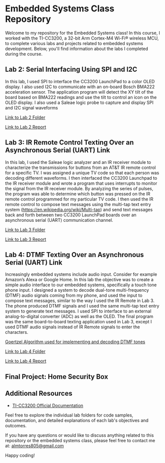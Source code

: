 # Embedded Systems Class Repository

Welcome to my repository for the Embedded Systems class! In this course, I worked with the TI-CC3200, a 32-bit Arm Cortex-M4 Wi-Fi® wireless MCU, to complete various labs and projects related to embedded systems development. Below, you'll find information about the labs I completed during the course.

## Lab 2: Serial Interfacing Using SPI and I2C

In this lab, I used SPI to interface the CC3200 LaunchPad to a color OLED display. I also used I2C to communicate with an on-board Bosch BMA222 acceleration sensor. The application program will detect the XY tilt of the board based on BMA222 readings and use the tilt to control an icon on the OLED display. I also used a Saleae logic probe to capture and display SPI and I2C signal waveforms

[Link to Lab 2 Folder](https://github.com/almtorres805/eec172/tree/main/Lab2_Ball_Movement_Display)

[Link to Lab 2 Report](https://github.com/almtorres805/eec172/blob/main/Lab2_Ball_Movement_Display/Lab2Report.pdf)

## Lab 3: IR Remote Control Texting Over an Asynchronous Serial (UART) Link

In this lab, I used the Saleae logic analyzer and an IR receiver module to characterize the 
transmissions for buttons from an AT&T IR remote control for a specific TV. I was assigned a 
unique TV code so that each person was decoding different waveforms. I then interfaced the CC3200 
Launchpad to the IR receiver module and wrote a program that uses interrupts to monitor the signal from the IR 
receiver module. By analyzing the series of pulses, the program was able to determine which button was 
pressed on the IR remote control programmed for my particular TV code. I then used the IR remote
control to compose text messages using the multi-tap text entry system (https://en.wikipedia.org/wiki/Multi-tap) 
and send text messages back and forth between two CC3200 LaunchPad boards over an asynchronous serial 
(UART) communication channel.

[Link to Lab 3 Folder](https://github.com/almtorres805/eec172/tree/main/lab3_Test_Messaging)

[Link to Lab 3 Report](https://github.com/almtorres805/eec172/tree/main/lab3_Test_Messaging/Lab3Report.pdf)

## Lab 4: DTMF Texting Over an Asynchronous Serial (UART) Link

Increasingly embedded systems include audio input. Consider for example Amazon’s Alexa or 
Google Home. In this lab the objective was to create a simple audio interface to our embedded systems, specifically a touch tone phone input. I designed a system to decode dual-tone multi-frequency (DTMF) audio signals coming from my phone, and used the input to compose text messages, similar to the way I used the IR Remote in 
Lab 3. The phone produced DTMF signals and I used the same multi-tap text entry system to 
generate text messages. I used SPI to interface to an external analog-to-digital converter (ADC) as well as the OLED. 
The final program was the same board-to-board texting application used in Lab 3, except I used DTMF 
audio signals instead of IR Remote signals to enter the characters.

[Goertzel Algorithm used for implementing and decoding DTMF tones](https://en.wikipedia.org/wiki/Goertzel_algorithm)

[Link to Lab 4 Folder](https://github.com/almtorres805/eec172/tree/main/lab4_DTMF_Text_Messaging)

[Link to Lab 4 Report](https://github.com/almtorres805/eec172/blob/main/lab4_DTMF_Text_Messaging/Lab%204%20Report.pdf)

## Final Project: Home Security Box

## Additional Resources

- [TI-CC3200 Official Documentation](https://www.ti.com/product/CC3200)

Feel free to explore the individual lab folders for code samples, documentation, and detailed explanations of each lab's objectives and outcomes.

If you have any questions or would like to discuss anything related to this repository or the embedded systems class, please feel free to contact me at: almtorres805@gmail.com

Happy coding!

